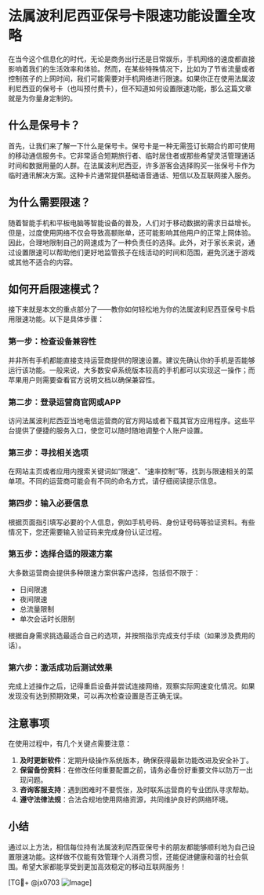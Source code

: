 # 法属波利尼西亚保号卡限速功能设置全攻略

在当今这个信息化的时代，无论是商务出行还是日常娱乐，手机网络的速度都直接影响着我们的生活效率和体验。然而，在某些特殊情况下，比如为了节省流量或者控制孩子的上网时间，我们可能需要对手机网络进行限速。如果你正在使用法属波利尼西亚的保号卡（也叫预付费卡），但不知道如何设置限速功能，那么这篇文章就是为你量身定制的。

## 什么是保号卡？

首先，让我们来了解一下什么是保号卡。保号卡是一种无需签订长期合约即可使用的移动通信服务卡。它非常适合短期旅行者、临时居住者或那些希望灵活管理通话时间和数据用量的人群。在法属波利尼西亚，许多游客会选择购买一张保号卡作为临时通讯解决方案。这种卡片通常提供基础语音通话、短信以及互联网接入服务。

## 为什么需要限速？

随着智能手机和平板电脑等智能设备的普及，人们对于移动数据的需求日益增长。但是，过度使用网络不仅会导致高额账单，还可能影响其他用户的正常上网体验。因此，合理地限制自己的网速成为了一种负责任的选择。此外，对于家长来说，通过设置限速可以帮助他们更好地监管孩子在线活动的时间和范围，避免沉迷于游戏或其他不适合的内容。

## 如何开启限速模式？

接下来就是本文的重点部分了——教你如何轻松地为你的法属波利尼西亚保号卡启用限速功能。以下是具体步骤：

### 第一步：检查设备兼容性
并非所有手机都能直接支持运营商提供的限速设置。建议先确认你的手机是否能够运行该功能。一般来说，大多数安卓系统版本较高的手机都可以实现这一操作；而苹果用户则需要查看官方说明文档以确保兼容性。

### 第二步：登录运营商官网或APP
访问法属波利尼西亚当地电信运营商的官方网站或者下载其官方应用程序。这些平台提供了便捷的服务入口，使您可以随时随地调整个人账户设置。

### 第三步：寻找相关选项
在网站主页或者应用内搜索关键词如“限速”、“速率控制”等，找到与限速相关的菜单项。不同的运营商可能会有不同的命名方式，请仔细阅读提示信息。

### 第四步：输入必要信息
根据页面指引填写必要的个人信息，例如手机号码、身份证号码等验证资料。有些情况下，您还需要输入验证码来完成身份认证过程。

### 第五步：选择合适的限速方案
大多数运营商会提供多种限速方案供客户选择，包括但不限于：
- 日间限速
- 夜间限速
- 总流量限制
- 单次会话时长限制

根据自身需求挑选最适合自己的选项，并按照指示完成支付手续（如果涉及费用的话）。

### 第六步：激活成功后测试效果
完成上述操作之后，记得重启设备并尝试连接网络，观察实际网速变化情况。如果发现没有达到预期效果，可以再次检查设置是否正确无误。

## 注意事项

在使用过程中，有几个关键点需要注意：
1. **及时更新软件**：定期升级操作系统版本，确保获得最新功能改进及安全补丁。
2. **保留备份资料**：在修改任何重要配置之前，请务必备份好重要文件以防万一出现问题。
3. **咨询客服支持**：遇到困难时不要慌张，及时联系运营商的专业团队寻求帮助。
4. **遵守法律法规**：合法合规地使用网络资源，共同维护良好的网络环境。

## 小结

通过以上方法，相信每位持有法属波利尼西亚保号卡的朋友都能够顺利地为自己设置限速功能。这样做不仅能有效管理个人消费习惯，还能促进健康和谐的社会氛围。希望大家都能享受到更加高效稳定的移动互联网服务！

[TG💪+ @jx0703 ![Image](https://github.com/user-attachments/assets/dbca1d08-cadb-493c-b0ec-ad6f7a83f270)]